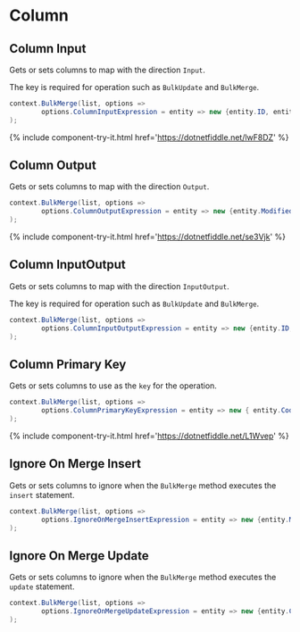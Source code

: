 # Column

## Column Input
Gets or sets columns to map with the direction `Input`.

The key is required for operation such as `BulkUpdate` and `BulkMerge`.


```csharp
context.BulkMerge(list, options => 
        options.ColumnInputExpression = entity => new {entity.ID, entity.Code}
); 
```
{% include component-try-it.html href='https://dotnetfiddle.net/lwF8DZ' %}

## Column Output
Gets or sets columns to map with the direction `Output`.


```csharp
context.BulkMerge(list, options => 
        options.ColumnOutputExpression = entity => new {entity.ModifiedDate, entity.ModifiedUser}
); 
```
{% include component-try-it.html href='https://dotnetfiddle.net/se3Vjk' %}

## Column InputOutput
Gets or sets columns to map with the direction `InputOutput`.

The key is required for operation such as `BulkUpdate` and `BulkMerge`.


```csharp
context.BulkMerge(list, options => 
        options.ColumnInputOutputExpression = entity => new {entity.ID, entity.Code}
); 
```

## Column Primary Key
Gets or sets columns to use as the `key` for the operation.


```csharp
context.BulkMerge(list, options => 
        options.ColumnPrimaryKeyExpression = entity => new { entity.Code1, entity.Code2 }
); 
```
{% include component-try-it.html href='https://dotnetfiddle.net/L1Wvep' %}

## Ignore On Merge Insert
Gets or sets columns to ignore when the `BulkMerge` method executes the `insert` statement.


```csharp
context.BulkMerge(list, options => 
        options.IgnoreOnMergeInsertExpression = entity => new {entity.ModifiedDate, entity.ModifiedUser}
); 
```

## Ignore On Merge Update
Gets or sets columns to ignore when the `BulkMerge` method executes the `update` statement.


```csharp
context.BulkMerge(list, options => 
        options.IgnoreOnMergeUpdateExpression = entity => new {entity.CreatedDate, entity.CreatedUser}
); 
```